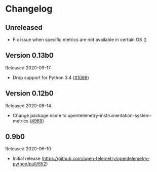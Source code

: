 # Changelog

## Unreleased

- Fix issue when specific metrics are not available in certain OS
  ([]())

## Version 0.13b0

Released 2020-09-17

- Drop support for Python 3.4
  ([#1099](https://github.com/open-telemetry/opentelemetry-python/pull/1099))

## Version 0.12b0

Released 2020-08-14

- Change package name to opentelemetry-instrumentation-system-metrics
  ([#969](https://github.com/open-telemetry/opentelemetry-python/pull/969))

## 0.9b0

Released 2020-06-10

- Initial release (https://github.com/open-telemetry/opentelemetry-python/pull/652)
